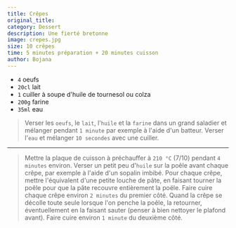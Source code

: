 ```yaml
---
title: Crêpes
original_title: 
category: Dessert
description: Une fierté bretonne
image: crepes.jpg
size: 10 crêpes
time: 5 minutes préparation + 20 minutes cuisson
author: Bojana
---
```



* `4` oeufs
* `20cl` lait
* `1` cuiller à soupe d'huile de tournesol ou colza
* `200g` farine
* `35ml` eau

> Verser les `oeufs`, le `lait`, l'`huile` et la `farine` dans un grand saladier et mélanger pendant `1 minute` par exemple à l'aide d'un batteur. Verser l'`eau` et mélanger `10 secondes` avec une cuiller.

---

> Mettre la plaque de cuisson à préchauffer à `210 °C` (7/10) pendant `4 minutes` environ. Verser un petit peu d'`huile` sur la poêle avant chaque crêpe, par exemple à l'aide d'un sopalin imbibé. Pour chaque crêpe, mettre l'équivalent d'une petite louche de pâte, en faisant tourner la poêle pour que la pâte recouvre entièrement la poële. Faire cuire chaque crêpe environ `2 minutes` du premier côté. Quand la crêpe se décolle toute seule lorsque l'on penche la poêle, la retourner, éventuellement en la faisant sauter (penser à bien nettoyer le plafond avant). Faire cuire environ `1 minute` du deuxième côté.